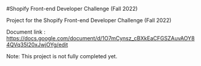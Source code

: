 #Shopify Front-end Developer Challenge (Fall 2022)

Project for the Shopify Front-end Developer Challenge (Fall 2022)

Document link : https://docs.google.com/document/d/1O7mCynsz_cBXkEaCFGSZAuvAOY84QVq35l20xJwjOYg/edit

Note: This project is not fully completed yet.
